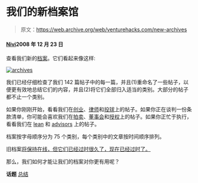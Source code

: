 # 我们的新档案馆

> 原文：<https://web.archive.org/web/venturehacks.com/new-archives>

#### [Nivi](/web/20221006044908/https://venturehacks.com/about)2008 年 12 月 23 日

查看我们新的[档案](/web/20221006044908/https://venturehacks.com/archives)。它们看起来像这样:

[![](img/0bcb2d7f1ce13801d59af05881ecf27f.png "archives")](https://web.archive.org/web/20221006044908/http://venturehacks.com/archives)

我们已经仔细检查了我们 142 篇帖子中的每一篇，并且(1)重命名了一些帖子，以便更有效地总结它们的内容，并且(2)将它们全部归入适当的类别。大部分的帖子都不止一个类别。

如果你刚刚开始，看看我们在[创业](/web/20221006044908/https://venturehacks.com/archives#starting-up)、[律师](/web/20221006044908/https://venturehacks.com/archives#lawyers)和[投球](/web/20221006044908/https://venturehacks.com/archives#pitching)上的帖子。如果你正在谈判一份条款清单，你可能会喜欢我们在[拍卖](/web/20221006044908/https://venturehacks.com/archives#auctions)、[董事会](/web/20221006044908/https://venturehacks.com/archives#board-of-directors)和[授权](/web/20221006044908/https://venturehacks.com/archives#vesting)上的帖子。如果你正忙于执行，看看我们在 [lean](/web/20221006044908/https://venturehacks.com/archives#lean) 和 [advisors](/web/20221006044908/https://venturehacks.com/archives#advisors) 上的帖子。

档案按字母顺序分为 75 个类别，每个类别中的文章按时间顺序排列。

旧档案[将保持在线，但它们已经过时很久了，现在已经过时了。](/web/20221006044908/https://venturehacks.com/old-archives)

那么，我们如何才能让我们的档案对你更有用呢？

**话题** [总结](https://web.archive.org/web/20221006044908/https://venturehacks.com/topics/summary)